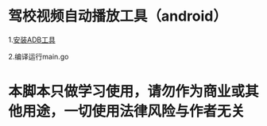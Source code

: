 # 驾校视频自动播放工具（android）


1.[安装ADB工具](https://github.com/wangshub/wechat_jump_game/wiki/Android-%E5%92%8C-iOS-%E6%93%8D%E4%BD%9C%E6%AD%A5%E9%AA%A4)

2.编译运行main.go

# 本脚本只做学习使用，请勿作为商业或其他用途，一切使用法律风险与作者无关
